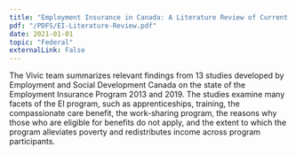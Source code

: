 ```yaml
---
title: "Employment Insurance in Canada: A Literature Review of Current Internal Government Studies"
pdf: "/PDFS/EI-Literature-Review.pdf"
date: 2021-01-01
topic: "Federal"
externalLink: False
---
```


The Vivic team summarizes relevant findings from 13 studies developed by Employment
and Social Development Canada on the state of the Employment Insurance Program 2013
and 2019. The studies examine many facets of the EI program, such as apprenticeships,
training, the compassionate care benefit, the work-sharing program, the reasons why
those who are eligible for benefits do not apply, and the extent to which the program
alleviates poverty and redistributes income across program participants.
